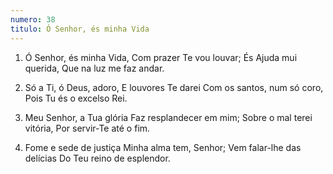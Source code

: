 ```yaml
---
numero: 38
titulo: Ó Senhor, és minha Vida
---
```

1. Ó Senhor, és minha Vida,
   Com prazer Te vou louvar;
   És Ajuda mui querida,
   Que na luz me faz andar.

2. Só a Ti, ó Deus, adoro,
   E louvores Te darei
   Com os santos, num só coro,
   Pois Tu és o excelso Rei.

3. Meu Senhor, a Tua glória
   Faz resplandecer em mim;
   Sobre o mal terei vitória,
   Por servir-Te até o fim.

4. Fome e sede de justiça
   Minha alma tem, Senhor;
   Vem falar-lhe das delícias
   Do Teu reino de esplendor.
